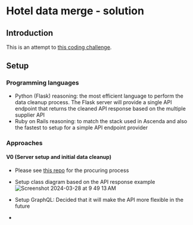 # Hotel data merge - solution

## Introduction

This is an attempt to [this coding challenge](https://kitt.lewagon.com/db/123650).

## Setup

### Programming languages

- Python (Flask)
  reasoning: the most efficient language to perform the data cleanup process. The Flask server will provide a single API endpoint that returns the cleaned API response based on the multiple supplier API
- Ruby on Rails
  reasoning: to match the stack used in Ascenda and also the fastest to setup for a simple API endpoint provider

### Approaches

#### V0 (Server setup and initial data cleanup)

- Please see [this repo](https://github.com/primaulia/hotel-cleanup-api) for the procuring process

- Setup class diagram based on the API response example
![Screenshot 2024-03-28 at 9 49 13 AM](https://github.com/primaulia/hotel_data_api/assets/1294303/06a5d16d-ad1a-4e72-985f-a6ce3adeea89)

- Setup GraphQL: Decided that it will make the API more flexible in the future

- 

